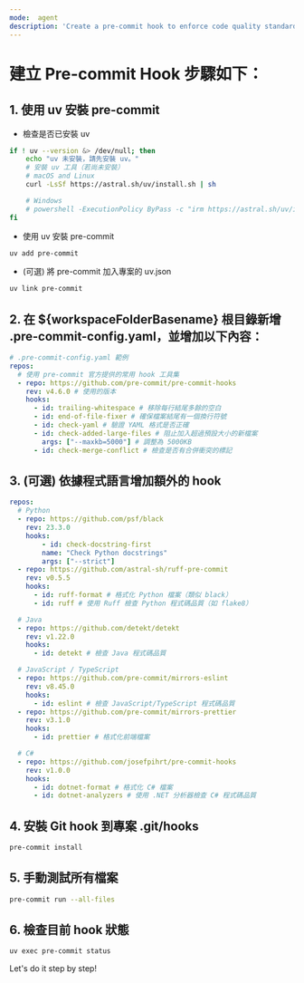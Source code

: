 ```yaml
---
mode:  agent
description: 'Create a pre-commit hook to enforce code quality standards before committing changes.'
---
```


# 建立 Pre-commit Hook 步驟如下：

## 1. 使用 uv 安裝 pre-commit

- 檢查是否已安裝 uv

```zsh
if ! uv --version &> /dev/null; then
	echo "uv 未安裝，請先安裝 uv。"
	# 安裝 uv 工具（若尚未安裝）
	# macOS and Linux
	curl -LsSf https://astral.sh/uv/install.sh | sh

	# Windows
	# powershell -ExecutionPolicy ByPass -c "irm https://astral.sh/uv/install.ps1 | iex"
fi
```

- 使用 uv 安裝 pre-commit

```zsh
uv add pre-commit
```

- (可選) 將 pre-commit 加入專案的 uv.json

```zsh
uv link pre-commit
```

## 2. 在 ${workspaceFolderBasename} 根目錄新增 .pre-commit-config.yaml，並增加以下內容：

```yaml
# .pre-commit-config.yaml 範例
repos:
  # 使用 pre-commit 官方提供的常用 hook 工具集
  - repo: https://github.com/pre-commit/pre-commit-hooks
    rev: v4.6.0 # 使用的版本
    hooks:
      - id: trailing-whitespace # 移除每行結尾多餘的空白
      - id: end-of-file-fixer # 確保檔案結尾有一個換行符號
      - id: check-yaml # 驗證 YAML 格式是否正確
      - id: check-added-large-files # 阻止加入超過預設大小的新檔案
	  	args: ["--maxkb=5000"] # 調整為 5000KB
      - id: check-merge-conflict # 檢查是否有合併衝突的標記
```

## 3. (可選) 依據程式語言增加額外的 hook

```yaml
repos:
  # Python
  - repo: https://github.com/psf/black
    rev: 23.3.0
    hooks:
        - id: check-docstring-first
        name: "Check Python docstrings"
        args: ["--strict"]
  - repo: https://github.com/astral-sh/ruff-pre-commit
    rev: v0.5.5
    hooks:
      - id: ruff-format # 格式化 Python 檔案（類似 black）
      - id: ruff # 使用 Ruff 檢查 Python 程式碼品質（如 flake8）

  # Java
  - repo: https://github.com/detekt/detekt
    rev: v1.22.0
    hooks:
      - id: detekt # 檢查 Java 程式碼品質

  # JavaScript / TypeScript
  - repo: https://github.com/pre-commit/mirrors-eslint
    rev: v8.45.0
    hooks:
      - id: eslint # 檢查 JavaScript/TypeScript 程式碼品質
  - repo: https://github.com/pre-commit/mirrors-prettier
    rev: v3.1.0
    hooks:
      - id: prettier # 格式化前端檔案

  # C#
  - repo: https://github.com/josefpihrt/pre-commit-hooks
    rev: v1.0.0
    hooks:
      - id: dotnet-format # 格式化 C# 檔案
      - id: dotnet-analyzers # 使用 .NET 分析器檢查 C# 程式碼品質
```

## 4. 安裝 Git hook 到專案 .git/hooks

```zsh
pre-commit install
```

## 5. 手動測試所有檔案

```zsh
pre-commit run --all-files
```

## 6. 檢查目前 hook 狀態

```zsh
uv exec pre-commit status
```

Let's do it step by step!
